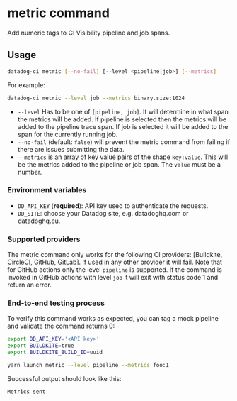 # metric command

Add numeric tags to CI Visibility pipeline and job spans.

## Usage

```bash
datadog-ci metric [--no-fail] [--level <pipeline|job>] [--metrics]
```

For example:

```bash
datadog-ci metric --level job --metrics binary.size:1024
```

- `--level` Has to be one of `[pipeline, job]`. It will determine in what span the metrics will be added. If pipeline
  is selected then the metrics will be added to the pipeline trace span. If job is selected it will be added to the
  span for the currently running job.
- `--no-fail` (default: `false`) will prevent the metric command from failing if there are issues submitting the data.
- `--metrics` is an array of key value pairs of the shape `key:value`. This will be the metrics added to the pipeline or job span.
  The `value` must be a number.

### Environment variables

- `DD_API_KEY` (**required**): API key used to authenticate the requests.
- `DD_SITE`: choose your Datadog site, e.g. datadoghq.com or datadoghq.eu.

### Supported providers

The metric command only works for the following CI providers: [Buildkite, CircleCI, GitHub, GitLab]. If used in
any other provider it will fail. Note that for GitHub actions only the level `pipeline` is supported. If the
command is invoked in GitHub actions with level `job` it will exit with status code 1 and return an
error.

### End-to-end testing process

To verify this command works as expected, you can tag a mock pipeline and validate the command returns 0:

```bash
export DD_API_KEY='<API key>'
export BUILDKITE=true
export BUILDKITE_BUILD_ID=uuid

yarn launch metric --level pipeline --metrics foo:1
```

Successful output should look like this:

```bash
Metrics sent
```

